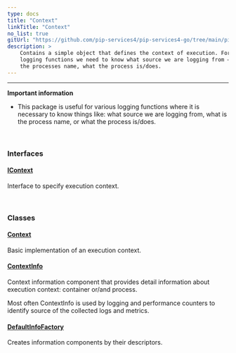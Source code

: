 ```yaml
---
type: docs
title: "Context"
linkTitle: "Context"
no_list: true
gitUrl: "https://github.com/pip-services4/pip-services4-go/tree/main/pip-services4-components-go"
description: >
    Contains a simple object that defines the context of execution. For various 
    logging functions we need to know what source we are logging from – what is 
    the processes name, what the process is/does. 
---
```

---

**Important information**
- This package is useful for various logging functions where it is necessary to know things like: what source we are logging from, what is 
    the process name, or what the process is/does.  


<div class="module-body"> 

<br>

### Interfaces


#### [IContext](iconfigurable)
Interface to specify execution context.

<br>

### Classes

#### [Context](configurable)
Basic implementation of an execution context.

#### [ContextInfo](context_info)
Context information component that provides detail information
about execution context: container or/and process.

Most often ContextInfo is used by logging and performance counters
to identify source of the collected logs and metrics.

#### [DefaultInfoFactory](default_info_factory)
Creates information components by their descriptors.

</div>

